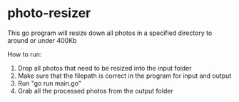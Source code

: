 # photo-resizer
This go program will resize down all photos in a specified directory to around or under 400Kb

How to run:

1. Drop all photos that need to be resized into the input folder
2. Make sure that the filepath is correct in the program for input and output
3. Run "go run main.go"
4. Grab all the processed photos from the output folder
